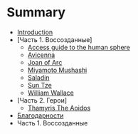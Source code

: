 # Summary

* [Introduction](README.md)
* [Часть 1. Воссозданные]
   * [Access guide to the human sphere](access-guide-to-the-human-sphere.md)
   * [Avicenna](avicenna.md)
   * [Joan of Arc](joan_of_arc.md)
   * [Miyamoto Mushashi](miyamoto_musashi.md)
   * [Saladin](saladin.md)
   * [Sun Tze](sun_tze.md)
   * [William Wallace](william_wallace.md)
* [Часть 2. Герои]
   * [Thamyris The Aoidos](part2/thamyris_the_aoidos.md)
* [Благодарности](AUTHORS.md)
* Часть 1. Воссозданные

